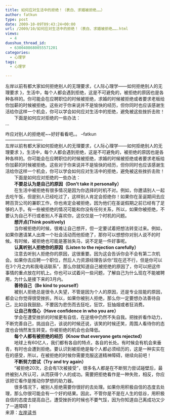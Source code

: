 ```yaml
---
title: 如何应对生活中的拒绝！（表白、求婚被拒绝……）
author: fatkun
type: post
date: 2009-10-09T09:43:24+00:00
url: /2009/10/如何应对生活中的拒绝！（表白、求婚被拒绝…….html
views:
  - 4
duoshuo_thread_id:
  - 6300408680055571201
categories:
  - 心理学
tags:
  - 心理学

---
```

左岸以前有都大家如何拒绝别人的无理要求，《人际心理学——如何拒绝别人的无理要求 》，生活中，每个人都会遇到拒绝，这是不可避免的，被拒绝的原因也是各种各样的。你可能会在应聘职位的时候被拒绝，求婚的时候被拒绝或者要求老板给你加薪的时候被拒绝。这些对于你来说并不是愉快的经历，但你同时也应该感谢生活给你这样一个机会，你可以学会如何应对生活中的拒绝，避免被这些挫折击败！  
　　下面是如何应对拒绝的一些办法：  
&#8230;
<!--more-->

  
咋应对别人的拒绝呢~~好好看看吧。。 &#8211;fatkun  
&#8212;&#8212;&#8212;&#8212;&#8212;&#8212;&#8212;&#8212;-  
左岸以前有都大家如何拒绝别人的无理要求，《人际心理学——如何拒绝别人的无理要求 》，生活中，每个人都会遇到拒绝，这是不可避免的，被拒绝的原因也是各种各样的。你可能会在应聘职位的时候被拒绝，求婚的时候被拒绝或者要求老板给你加薪的时候被拒绝。这些对于你来说并不是愉快的经历，但你同时也应该感谢生活给你这样一个机会，你可以学会如何应对生活中的拒绝，避免被这些挫折击败！  
　　下面是如何应对拒绝的一些办法：  
　　**不要总认为是自己的原因（Don’t take it personally）**  
　　在生活中被拒绝有很多情况是因为你选择的时机不对。例如，你邀请别人一起去吃午饭，但是别人已经吃过了，这样别人肯定会拒绝你！如果你在圣诞期间去应聘百货公司的兼职工作，你也肯定会被拒绝，因为他们在圣诞假期之前已经有了足够的人手。有一些被拒绝的情况可能和你没有任何关系，所以，如果你被拒绝，不要认为自己不行或者别人不喜欢你，这仅仅是一个时机的问题。  
　　**想开点(Think positively)**  
　　当你被拒绝的时候，很难让自己想开，但一定要试着把想法转变过来。例如，如果你邀请某人出席一个社会活动而他拒绝了，那你可以想想你对别人说不的时候。有时候，被拒绝也可能是塞翁失马，说不定是一件好事呢。  
　　**认真听别人拒绝你的原因（Listen to the rejection carefully）**  
　　注意去听别人拒绝你的原因，这很重要。因为这会告诉你会不会有第二次机会。如果你去应聘一个职位，然后人力资源经理告诉你“现在还不行，但是你可以在3个月之内和我电话联系”，那么你就知道自己被拒绝的原因了，你可以把这件事情的重点放在时机上。你也可以试着问一些问题，了解自己为什么现在不能被聘用，为什么是接下来的3月内。  
　　**善待自己（Be kind to yourself）**  
　　被别人拒绝总是很令人失望，不管是因为个人的原因，还是专业技能的原因，都会让你觉得很受挫折。所以，如果你被别人拒绝，那么你一定要想办法善待自己，比如自我鼓励，不要因为悲伤而去狂吃，狂饮，狂抽烟或者狂消费。  
　　**让自己有信心（Have confidence in who you are）**  
　　学会在遭受挫折的时候更有自信，在逆境中仍然不失自我。把挫折看作动力，不断完善自己，挑战自己，该说的时候还说，该笑的时候还笑，周围人看待你的态度也会悄然发生转变。你被拒绝的机会也会降低。  
　　**每个人都有被拒绝的经历（Know that everyone gets rejected）**  
　　地球上有60亿人，我们都有各自的特点，各自的长处。有时候会有机会来垂青，有时也会遭到拒绝。要认识到被拒绝是每个人都必须经历的，这是一种实实在在的感受，所以，在被拒绝的时候你需要克服这道精神障碍，继续向前吧！  
　　**不断努力尝试（Try and try again）**  
　　“被拒绝20次，总会有1次被接受”，很多名人都是在不断努力尝试碰壁后，最终被别人所认可，从而获得个人的成功。需要把拒绝看作是一种失败，相反，你应该把它看作是推动你梦想的助力器。  
　　很多情况下，被别人拒绝需要你很好的去处理。如果你用积极自信的态度去处理，那么你很可能会有一个好的结果。因此，不管你是不是在人生的低谷，用积极自信的态度去提高自己，遭受挫折的时候也不要气馁，因为你知道自己离成功又少了一道障碍！  
来源：<a href="http://www.izoan.cn/post/shenghuo-jujue.html" target="_blank">左岸读书</a>